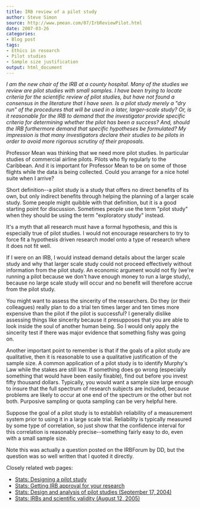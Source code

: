 ```yaml
---
title: IRB review of a pilot study
author: Steve Simon
source: http://www.pmean.com/07/IrbReviewPilot.html
date: 2007-03-26
categories:
- Blog post
tags:
- Ethics in research
- Pilot studies
- Sample size justification
output: html_document
---
```

*I am the new chair of the IRB at a county hospital. Many of the studies
we review are pilot studies with small samples. I have been trying to
locate criteria for the scientific review of pilot studies, but have not
found a consensus in the literature that I have seen. Is a pilot study
merely a "dry run" of the procedures that will be used in a later,
larger-scale study? Or, is it reasonable for the IRB to demand that the
investigator provide specific criteria for determining whether the pilot
has been a success? And, should the IRB furthermore demand that specific
hypotheses be formulated? My impression is that many investigators
declare their studies to be pilots in order to avoid more rigorous
scrutiny of their proposals.*

Professor Mean was thinking that we need more pilot studies. In
particular studies of commercial airline pilots. Pilots who fly
regularly to the Caribbean. And it is important for Professor Mean to be
on some of those flights while the data is being collected. Could you
arrange for a nice hotel suite when I arrive?

Short definition\--a pilot study is a study that offers no direct
benefits of its own, but only indirect benefits through helping the
planning of a larger scale study. Some people might quibble with that
definition, but it is a good starting point for discussion. Sometimes
people use the term "pilot study" when they should be using the term
"exploratory study" instead.

It's a myth that all research must have a formal hypothesis, and this
is especially true of pilot studies. I would not encourage researchers
to try to force fit a hypothesis driven research model onto a type of
research where it does not fit well.

If I were on an IRB, I would instead demand details about the larger
scale study and why that larger scale study could not proceed
effectively without information from the pilot study. An economic
argument would not fly (we're running a pilot because we don't have
enough money to run a large study), because no large scale study will
occur and no benefit will therefore accrue from the pilot study.

You might want to assess the sincerity of the researchers. Do they (or
their colleagues) really plan to do a trial ten times larger and ten
times more expensive than the pilot if the pilot is successful? I
generally dislike assessing things like sincerity because it presupposes
that you are able to look inside the soul of another human being. So I
would only apply the sincerity test if there was major evidence that
something fishy was going on.

Another important point to remember is that if the goals of a pilot
study are qualitative, then it is reasonable to use a qualitative
justification of the sample size. A common application of a pilot study
is to identify Murphy's Law while the stakes are still low. If
something does go wrong (especially something that would have been
easily fixable), find out before you invest fifty thousand dollars.
Typically, you would want a sample size large enough to insure that the
full spectrum of research subjects are included, because problems are
likely to occur at one end of the spectrum or the other but not both.
Purposive sampling or quota sampling can be very helpful here.

Suppose the goal of a pilot study is to establish reliability of a
measurement system prior to using it in a large scale trial. Reliability
is typically measured by some type of correlation, so just show that the
confidence interval for this correlation is reasonably
precise\--something fairly easy to do, even with a small sample size.

Note this was actually a question posted on the IRBForum by DD, but the
question was so well written that I quoted it directly.

Closely related web pages:

-   [Stats: Designing a pilot study](../plan/pilot.asp)
-   [Stats: Getting IRB approval for your research](../plan/irb.asp)
-   [Stats: Design and analysis of pilot studies (September
    17, 2004)](http://www.pmean.com/weblog2004/PilotStudy.asp)
-   [Stats: IRBs and scientific validity (August
    12, 2005)](http://www.pmean.com/weblog2005/ScientificValidity.asp)
